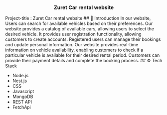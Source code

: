 <h3 align="center"> Zuret Car rental website </h3>
Project-title : Zuret Car rental website 
## <a name="introduction">🤖 Introduction</a>
In our website, Users can search for available vehicles based on their preferences. Our website provides a catalog of available cars, allowing users to select the desired vehicle. It provides user registration functionality, allowing customers to create accounts. Registered users can manage their bookings and update personal information. Our website provides real-time information on vehicle availability, enabling customers to check if a particular vehicle is available for their desired rental period. Customers can provide their payment details and complete the booking process.
## <a name="tech-stack">⚙️ Tech Stack</a>

- Node.js
- Nest.js
- CSS
- Javascript
- MongoDB
- REST API
- FetchApi